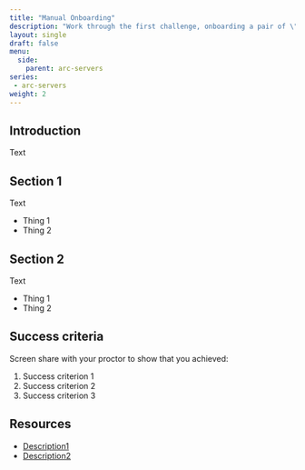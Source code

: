 ```yaml
---
title: "Manual Onboarding"
description: "Work through the first challenge, onboarding a pair of \"on prem\" machines into Azure and adding agents."
layout: single
draft: false
menu:
  side:
    parent: arc-servers
series:
 - arc-servers
weight: 2
---
```


## Introduction

Text

## Section 1

Text

* Thing 1
* Thing 2

## Section 2

Text

* Thing 1
* Thing 2

## Success criteria

Screen share with your proctor to show that you achieved:

1. Success criterion 1
1. Success criterion 2
1. Success criterion 3

## Resources

* [Description1](https://link)
* [Description2](https://link)
